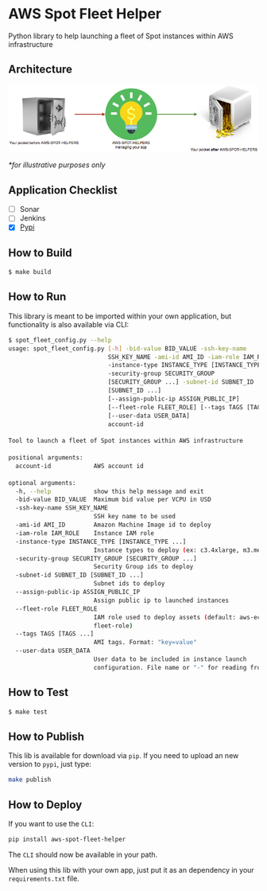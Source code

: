 # AWS Spot Fleet Helper
Python library to help launching a fleet of Spot instances within AWS infrastructure

## Architecture
![Lib Architecture](/architecture/aws-spot-helpers.png?raw=true "Architecture diagram")

_*for illustrative purposes only_

## Application Checklist
  - [ ] Sonar
  - [ ] Jenkins
  - [X] [Pypi](https://pypi.python.org/pypi/aws-spot-fleet-helper)
  
## How to Build
```sh 
$ make build
```

## How to Run
This library is meant to be imported within your own application, but functionality is also available via CLI:

```sh
$ spot_fleet_config.py --help
usage: spot_fleet_config.py [-h] -bid-value BID_VALUE -ssh-key-name
                            SSH_KEY_NAME -ami-id AMI_ID -iam-role IAM_ROLE
                            -instance-type INSTANCE_TYPE [INSTANCE_TYPE ...]
                            -security-group SECURITY_GROUP
                            [SECURITY_GROUP ...] -subnet-id SUBNET_ID
                            [SUBNET_ID ...]
                            [--assign-public-ip ASSIGN_PUBLIC_IP]
                            [--fleet-role FLEET_ROLE] [--tags TAGS [TAGS ...]]
                            [--user-data USER_DATA]
                            account-id

Tool to launch a fleet of Spot instances within AWS infrastructure

positional arguments:
  account-id            AWS account id

optional arguments:
  -h, --help            show this help message and exit
  -bid-value BID_VALUE  Maximum bid value per VCPU in USD
  -ssh-key-name SSH_KEY_NAME
                        SSH key name to be used
  -ami-id AMI_ID        Amazon Machine Image id to deploy
  -iam-role IAM_ROLE    Instance IAM role
  -instance-type INSTANCE_TYPE [INSTANCE_TYPE ...]
                        Instance types to deploy (ex: c3.4xlarge, m3.medium)
  -security-group SECURITY_GROUP [SECURITY_GROUP ...]
                        Security Group ids to deploy
  -subnet-id SUBNET_ID [SUBNET_ID ...]
                        Subnet ids to deploy
  --assign-public-ip ASSIGN_PUBLIC_IP
                        Assign public ip to launched instances
  --fleet-role FLEET_ROLE
                        IAM role used to deploy assets (default: aws-ec2-spot-
                        fleet-role)
  --tags TAGS [TAGS ...]
                        AMI tags. Format: "key=value"
  --user-data USER_DATA
                        User data to be included in instance launch
                        configuration. File name or "-" for reading from stdin
```

## How to Test
```sh
$ make test
```

## How to Publish
This lib is available for download via `pip`. If you need to upload an new version to `pypi`, just type:
```sh 
make publish
```

## How to Deploy
If you want to use the `CLI`:
```sh
pip install aws-spot-fleet-helper
```
The `CLI` should now be available in your path.

When using this lib with your own app, just put it as an dependency in your `requirements.txt` file.